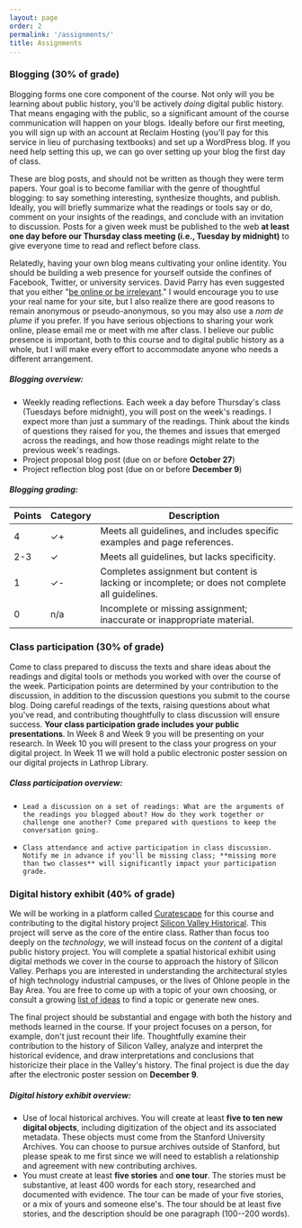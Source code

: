 ```yaml
---
layout: page
order: 2
permalink: '/assignments/'
title: Assignments
...
```


### Blogging (30% of grade)

Blogging forms one core component of the course. Not only will you be learning about public history, you'll be actively *doing* digital public history. That means engaging with the public, so a significant amount of the course communication will happen on your blogs. Ideally before our first meeting, you will sign up with an account at Reclaim Hosting (you'll pay for this service in lieu of purchasing textbooks) and set up a WordPress blog. If you need help setting this up, we can go over setting up your blog the first day of class. 

These are blog posts, and should not be written as though they were term papers. Your goal is to become familiar with the genre of thoughtful blogging: to say something interesting, synthesize thoughts, and publish. Ideally, you will briefly summarize what the readings or tools say or do, comment on your insights of the readings, and conclude with an invitation to discussion. Posts for a given week must be published to the web **at least one day before our Thursday class meeting (i.e., Tuesday by midnight)** to give everyone time to read and reflect before class.

Relatedly, having your own blog means cultivating your online identity. You should be building a web presence for yourself outside the confines of Facebook, Twitter, or university services. David Parry has even suggested that you either "[be online or be irrelevant](http://academhack.outsidethetext.com/home/2010/be-online-or-be-irrelevant/)." I would encourage you to use your real name for your site, but I also realize there are good reasons to remain anonymous or pseudo-anonymous, so you may also use a *nom de plume* if you prefer. If you have serious objections to sharing your work online, please email me or meet with me after class. I believe our public presence is important, both to this course and to digital public history as a whole, but I will make every effort to accommodate anyone who needs a different arrangement. 

##### Blogging overview: 

-	Weekly reading reflections. Each week a day before Thursday's class (Tuesdays before midnight), you will post on the week's readings. I expect more than just a summary of the readings. Think about the kinds of questions they raised for you, the themes and issues that emerged across the readings, and how those readings might relate to the previous week's readings.
-	Project proposal blog post (due on or before **October 27**)
-	Project reflection blog post (due on or before **December 9**)

##### Blogging grading:

| Points |Category  | Description    |
| ------ | -------- | -------------- | 
| 4      | ✓+      | Meets all guidelines, and includes specific examples and page references. |
| 2-3    | ✓       | Meets all guidelines, but lacks specificity. |
| 1      | ✓-      | Completes assignment but content is lacking or incomplete; or does not complete all guidelines. |
| 0      | n/a      | Incomplete or missing assignment; inaccurate or inappropriate material. |

### Class participation (30% of grade)

Come to class prepared to discuss the texts and share ideas about the readings and digital tools or methods you worked with over the course of the week. Participation points are determined by your contribution to the discussion, in addition to the discussion questions you submit to the course blog. Doing careful readings of the texts, raising questions about what you've read, and contributing thoughtfully to class discussion will ensure success. **Your class participation grade includes your public presentations**. In Week 8 and Week 9 you will be presenting on your research. In Week 10 you will present to the class your progress on your digital project. In Week 11 we will hold a public electronic poster session on our digital projects in Lathrop Library.

##### Class participation overview:

-	  Lead a discussion on a set of readings: What are the arguments of the readings you blogged about? How do they work together or challenge one another? Come prepared with questions to keep the conversation going.
-	  Class attendance and active participation in class discussion. Notify me in advance if you'll be missing class; **missing more than two classes** will significantly impact your participation grade.

### Digital history exhibit (40% of grade)

We will be working in a platform called [Curatescape]() for this course and contributing to the digital history project [Silicon Valley Historical](http://svhistorica.org). This project will serve as the core of the entire class. Rather than focus too deeply on the *technology*, we will instead focus on the *content* of a digital public history project. You will complete a spatial historical exhibit using digital methods we cover in the course to approach the history of Silicon Valley. Perhaps you are interested in understanding the architectural styles of high technology industrial campuses, or the lives of Ohlone people in the Bay Area. You are free to come up with a topic of your own choosing, or consult a growing [list of ideas](https://docs.google.com/document/d/1FJT8CC8aEUpnrQpmBwM9KByhjF6mLsekgTtoPkLZrVM/edit?usp=sharing) to find a topic or generate new ones.

The final project should be substantial and engage with both the history and methods learned in the course. If your project focuses on a person, for example, don't just recount their life. Thoughtfully examine their contribution to the history of Silicon Valley, analyze and interpret the historical evidence, and draw interpretations and conclusions that historicize their place in the Valley's history. The final project is due the day after the electronic poster session on **December 9**.

##### Digital history exhibit overview:

-	Use of local historical archives. You will create at least **five to ten new digital objects**, including digitization of the object and its associated metadata. These objects must come from the Stanford University Archives. You can choose to pursue archives outside of Stanford, but please speak to me first since we will need to establish a relationship and agreement with new contributing archives.
-	You must create at least **five stories** and **one tour**. The stories must be substantive, at least 400 words for each story, researched and documented with evidence. The tour can be made of your five stories, or a mix of yours and someone else's. The tour should be at least five stories, and the description should be one paragraph (100--200 words).